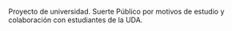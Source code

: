 Proyecto de universidad.
Suerte
Público por motivos de estudio y colaboración con estudiantes de la UDA.
